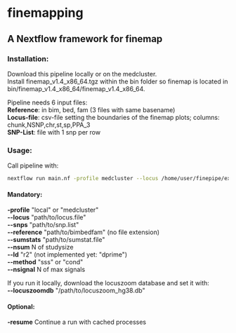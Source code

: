 # finemapping
## A Nextflow framework for finemap

### Installation:
Download this pipeline locally or on the medcluster.<br />
Install finemap_v1.4_x86_64.tgz within the bin folder so finemap is located in bin/finemap_v1.4_x86_64/finemap_v1.4_x86_64.<br />

Pipeline needs 6 input files:<br />
**Reference**: in bim, bed, fam (3 files with same basename)<br />
**Locus-file**: csv-file setting the boundaries of the finemap plots; columns: chunk,NSNP,chr,st,sp,PPA_3<br />
**SNP-List**: file with 1 snp per row<br />

### Usage:
Call pipeline with:<br />
```bash
nextflow run main.nf -profile medcluster --locus /home/user/finepipe/example/locusfile.sample --snps /home/user/finepipe/example/snplist.sample --reference /home/user/finepipe/example/GerNorItaSpa.chr3 --sumstats /home/user/finepipe/example/sumstats.sample --nsum 15743 --nsignal 1 --ld r2 --method sss -resume  
```
#### Mandatory:
**-profile**    "local" or "medcluster"<br />
**--locus** "path/to/locus.file"<br />
**--snps**  "path/to/snp.list"<br />
**--reference**   "path/to/bimbedfam" (no file extension)<br />
**--sumstats**  "path/to/sumstat.file"<br />
**--nsum**  N of studysize<br />
**--ld**    "r2" (not implemented yet: "dprime")<br />
**--method**    "sss" or "cond"<br />
**--nsignal**   N of max signals<br />

If you run it locally, download the locuszoom database and set it with:<br />
**--locuszoomdb** "/path/to/locuszoom_hg38.db"<br />

#### Optional:
**-resume** Continue a run with cached processes<br />

